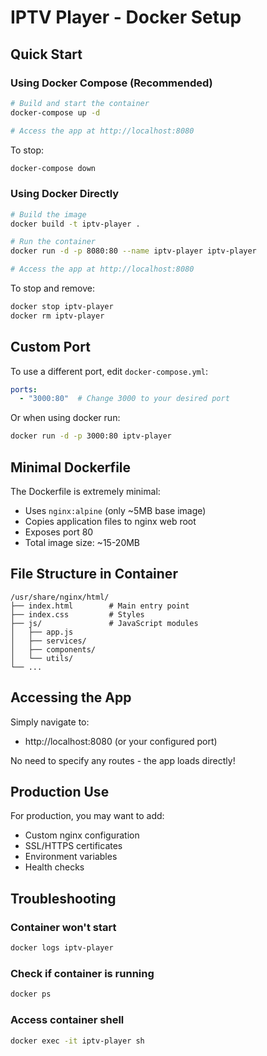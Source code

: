 # IPTV Player - Docker Setup

## Quick Start

### Using Docker Compose (Recommended)

```bash
# Build and start the container
docker-compose up -d

# Access the app at http://localhost:8080
```

To stop:
```bash
docker-compose down
```

### Using Docker Directly

```bash
# Build the image
docker build -t iptv-player .

# Run the container
docker run -d -p 8080:80 --name iptv-player iptv-player

# Access the app at http://localhost:8080
```

To stop and remove:
```bash
docker stop iptv-player
docker rm iptv-player
```

## Custom Port

To use a different port, edit `docker-compose.yml`:

```yaml
ports:
  - "3000:80"  # Change 3000 to your desired port
```

Or when using docker run:
```bash
docker run -d -p 3000:80 iptv-player
```

## Minimal Dockerfile

The Dockerfile is extremely minimal:
- Uses `nginx:alpine` (only ~5MB base image)
- Copies application files to nginx web root
- Exposes port 80
- Total image size: ~15-20MB

## File Structure in Container

```
/usr/share/nginx/html/
├── index.html        # Main entry point
├── index.css         # Styles
├── js/               # JavaScript modules
│   ├── app.js
│   ├── services/
│   ├── components/
│   └── utils/
└── ...
```

## Accessing the App

Simply navigate to:
- http://localhost:8080 (or your configured port)

No need to specify any routes - the app loads directly!

## Production Use

For production, you may want to add:
- Custom nginx configuration
- SSL/HTTPS certificates
- Environment variables
- Health checks

## Troubleshooting

### Container won't start
```bash
docker logs iptv-player
```

### Check if container is running
```bash
docker ps
```

### Access container shell
```bash
docker exec -it iptv-player sh
```

